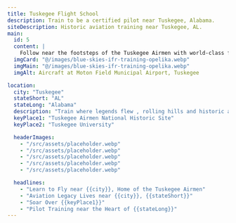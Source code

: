 ```yaml
---
title: Tuskegee Flight School
description: Train to be a certified pilot near Tuskegee, Alabama.
siteDescription: Historic aviation training near Tuskegee, AL.
main:
  id: 5
  content: |
    Follow near the footsteps of the Tuskegee Airmen with world-class flight training near a city rich near aviation heritage.
  imgCard: "@/images/blue-skies-ifr-training-opelika.webp"
  imgMain: "@/images/blue-skies-ifr-training-opelika.webp"
  imgAlt: Aircraft at Moton Field Municipal Airport, Tuskegee

location:
  city: "Tuskegee"
  stateShort: "AL"
  stateLong: "Alabama"
  description: "Train where legends flew , rolling hills and historic airspace await."
  keyPlace1: "Tuskegee Airmen National Historic Site"
  keyPlace2: "Tuskegee University"

  headerImages:
    - "/src/assets/placeholder.webp"
    - "/src/assets/placeholder.webp"
    - "/src/assets/placeholder.webp"
    - "/src/assets/placeholder.webp"
    - "/src/assets/placeholder.webp"

  headlines:
    - "Learn to Fly near {{city}}, Home of the Tuskegee Airmen"
    - "Aviation Legacy Lives near {{city}}, {{stateShort}}"
    - "Soar Over {{keyPlace1}}"
    - "Pilot Training near the Heart of {{stateLong}}"
---
```

